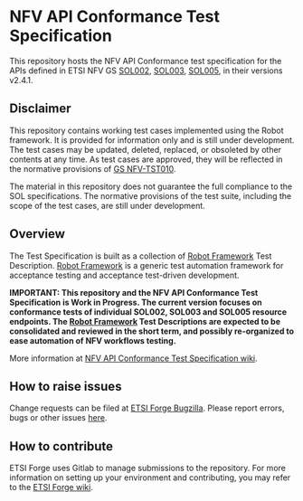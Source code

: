 # NFV API Conformance Test Specification

This repository hosts the NFV API Conformance test specification for 
the APIs defined in ETSI NFV GS [SOL002](https://www.etsi.org/deliver/etsi_gs/NFV-SOL/001_099/002/02.04.01_60/gs_NFV-SOL002v020401p.pdf), [SOL003](https://www.etsi.org/deliver/etsi_gs/NFV-SOL/001_099/003/02.04.01_60/gs_NFV-SOL003v020401p.pdf), [SOL005](http://www.etsi.org/deliver/etsi_gs/NFV-SOL/001_099/005/02.04.01_60/gs_NFV-SOL005v020401p.pdf), in their versions v2.4.1.

## Disclaimer

This repository contains working test cases implemented using the Robot 
framework. It is provided for information only and is still under development. 
The test cases may be updated, deleted, replaced, or obsoleted by other 
contents at any time. As test cases are approved, they will be reflected 
in the normative provisions of 
[GS NFV-TST010](https://docbox.etsi.org/isg/nfv/open/Drafts/TST010_API_Conformance_Testing).

The material in this repository does not guarantee the full compliance 
to the SOL specifications. The normative provisions of the test suite, 
including the scope of the test cases, are still under development. 


## Overview

The Test Specification is built as a collection of [Robot Framework](robotframework.org/) Test Description. [Robot Framework](robotframework.org/) is a generic test automation framework for acceptance testing and acceptance test-driven development.

**IMPORTANT: This repository and the NFV API Conformance Test Specification is Work in Progress. The current version focuses on conformance tests of individual SOL002, SOL003 and SOL005 resource endpoints. The [Robot Framework](robotframework.org/) Test 
Descriptions are expected to be consolidated and reviewed in the short term, and possibly re-organized to ease automation of NFV workflows testing.**

More information at [NFV API Conformance Test Specification wiki](https://forge.etsi.org/gitlab/nfv/api-tests/wikis/NFV-API-Conformance-Test-Specification).

## How to raise issues

Change requests can be filed at [ETSI Forge Bugzilla](<LINK>). Please report errors, bugs or other issues [here](https://forge.etsi.org/bugzilla/enter_bug.cgi?product=NFV).

## How to contribute

ETSI Forge uses Gitlab to manage submissions to the repository.
For more information on setting up your environment and contributing, you may refer to the [ETSI Forge wiki](https://forge.etsi.org/wiki/index.php/Main_Page).


